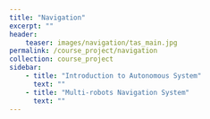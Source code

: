 ```yaml
---
title: "Navigation"
excerpt: ""
header:
    teaser: images/navigation/tas_main.jpg
permalink: /course_project/navigation
collection: course_project
sidebar:
    - title: "Introduction to Autonomous System"
      text: ""
    - title: "Multi-robots Navigation System"
      text: ""
---
```


